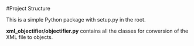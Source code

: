 #Project Structure

This is a simple Python package with setup.py in the root.

**xml_objectifier/objectifier.py** contains all the classes for conversion of the XML file to objects.